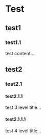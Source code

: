 # Test
## test1
### test1.1
test content...

## test2
### test2.1
#### test2.1.1
test 3 level title...
#### test2.1.1.1
test 4 level title...

